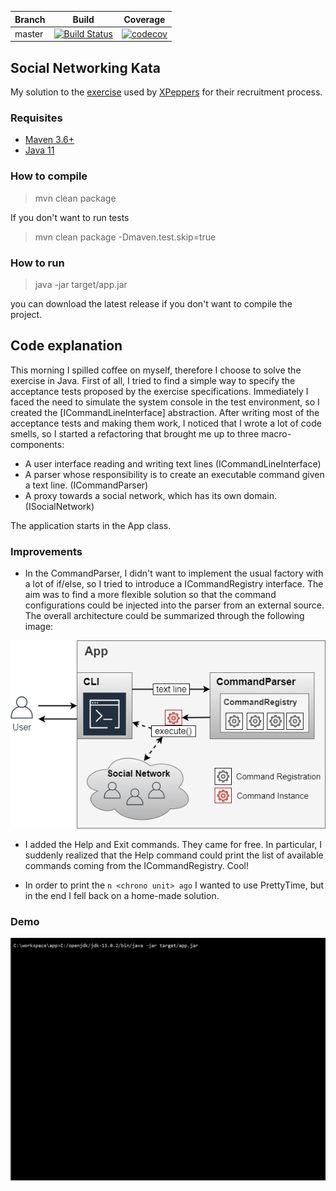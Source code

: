 
| Branch        | Build           | Coverage           |
| ------------- |:-------------:|:-------------:|
| master      | [![Build Status](https://travis-ci.org/patrykkrawczyk/TDDAndDesignPatternsExample.svg?branch=master)](https://travis-ci.org/patrykkrawczyk/TDDAndDesignPatternsExample) | [![codecov](https://codecov.io/gh/patrykkrawczyk/TDDAndDesignPatternsExample/branch/master/graph/badge.svg)](https://codecov.io/gh/patrykkrawczyk/TDDAndDesignPatternsExample/branch/master) |


Social Networking Kata
----------------------
My solution to the [exercise](https://github.com/xpeppers/social_networking_kata) used by [XPeppers](https://www.xpeppers.com/) for their recruitment process.

### Requisites

* [Maven 3.6+](https://maven.apache.org/download.cgi)
* [Java 11](https://www.oracle.com/it/java/technologies/javase-jdk11-downloads.html)

### How to compile

> mvn clean package

If you don't want to run tests
> mvn clean package -Dmaven.test.skip=true

### How to run

> java -jar target/app.jar

you can download the latest release if you don't want to compile the project.

## Code explanation

This morning I spilled coffee on myself, therefore I choose to solve the exercise in Java.
First of all, I tried to find a simple way to specify the acceptance tests proposed by the exercise specifications.
Immediately I faced the need to simulate the system console in the test environment, so I created the [ICommandLineInterface] abstraction.
After writing most of the acceptance tests and making them work, I noticed that I wrote a lot of code smells, so I started a refactoring that brought me up to three macro-components:

* A user interface reading and writing text lines (ICommandLineInterface) 
* A parser whose responsibility is to create an executable command given a text line. (ICommandParser)
* A proxy towards a social network, which has its own domain. (ISocialNetwork)

The application starts in the App class.

### Improvements

* In the CommandParser, I didn't want to implement the usual factory with a lot of if/else, so I tried to introduce a ICommandRegistry interface. The aim was to find a more flexible solution so that the command configurations could be injected into the parser from an external source. The overall architecture could be summarized through the following image:

![](kata.png)

* I added the Help and Exit commands. They came for free. In particular, I suddenly realized that the Help command could print the list of available commands coming from the ICommandRegistry. Cool!

* In order to print the `n <chrono unit> ago` I wanted to use PrettyTime, but in the end I fell back on a home-made solution. 

### Demo

![](demo.gif)

